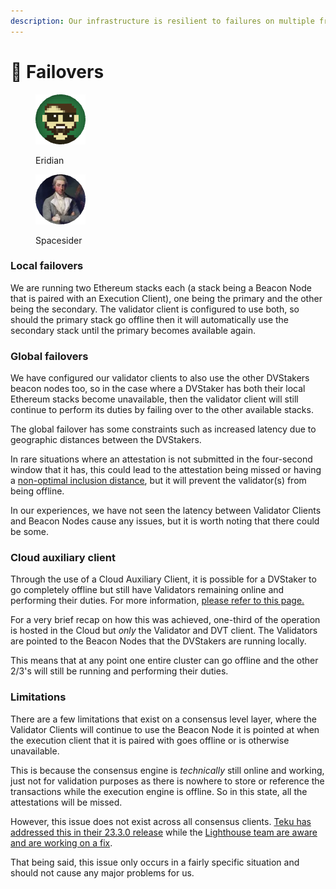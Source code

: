 ```yaml
---
description: Our infrastructure is resilient to failures on multiple fronts.
---
```


# 📡 Failovers

<div>

<figure><img src="https://raw.githubusercontent.com/DVStakers/docs/main/.gitbook/assets/Eridian.png" alt=""><figcaption><p>Eridian</p></figcaption></figure>

 

<figure><img src="../../.gitbook/assets/Spacesider.png" alt=""><figcaption><p>Spacesider</p></figcaption></figure>

</div>

### Local failovers

We are running two Ethereum stacks each (a stack being a Beacon Node that is paired with an Execution Client), one being the primary and the other being the secondary. The validator client is configured to use both, so should the primary stack go offline then it will automatically use the secondary stack until the primary becomes available again.

### Global failovers

We have configured our validator clients to also use the other DVStakers beacon nodes too, so in the case where a DVStaker has both their local Ethereum stacks become unavailable, then the validator client will still continue to perform its duties by failing over to the other available stacks.

The global failover has some constraints such as increased latency due to geographic distances between the DVStakers.

In rare situations where an attestation is not submitted in the four-second window that it has, this could lead to the attestation being missed or having a [non-optimal inclusion distance](http://localhost:5000/s/KnJhWg57YoZq2MPfatKE/staking-glossary#inclusion-distance), but it will prevent the validator(s) from being offline.

In our experiences, we have not seen the latency between Validator Clients and Beacon Nodes cause any issues, but it is worth noting that there could be some.

### Cloud auxiliary client

Through the use of a Cloud Auxiliary Client, it is possible for a DVStaker to go completely offline but still have Validators remaining online and performing their duties. For more information, [please refer to this page.](../cloud-auxiliary-client.md)

For a very brief recap on how this was achieved, one-third of the operation is hosted in the Cloud but _only_ the Validator and DVT client. The Validators are pointed to the Beacon Nodes that the DVStakers are running locally.&#x20;

This means that at any point one entire cluster can go offline and the other 2/3's will still be running and performing their duties.

### Limitations

There are a few limitations that exist on a consensus level layer, where the Validator Clients will continue to use the Beacon Node it is pointed at when the execution client that it is paired with goes offline or is otherwise unavailable.

This is because the consensus engine is _technically_ still online and working, just not for validation purposes as there is nowhere to store or reference the transactions while the execution engine is offline. So in this state, all the attestations will be missed.

However, this issue does not exist across all consensus clients. [Teku has addressed this in their 23.3.0 release](https://github.com/ConsenSys/teku/releases/tag/23.3.0) while the [Lighthouse team are aware and are working on a fix](https://github.com/sigp/lighthouse/issues/3613).

That being said, this issue only occurs in a fairly specific situation and should not cause any major problems for us.
